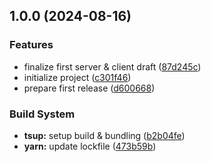 ## 1.0.0 (2024-08-16)

### Features

- finalize first server & client draft ([87d245c](https://github.com/ivangabriele/publichost/commit/87d245c58ebce770aa3118269a4d7aad9b038e44))
- initialize project ([c301f46](https://github.com/ivangabriele/publichost/commit/c301f46f7a3b7df3daec22dde35818b9a80e7f19))
- prepare first release ([d600668](https://github.com/ivangabriele/publichost/commit/d6006681181bce8884bb8848de29952c2d5158f4))

### Build System

- **tsup:** setup build & bundling ([b2b04fe](https://github.com/ivangabriele/publichost/commit/b2b04fe165f4aae3bdbc9bf77ccedcd12f6cf9a8))
- **yarn:** update lockfile ([473b59b](https://github.com/ivangabriele/publichost/commit/473b59bfff9dd67fd80c1e07abc97b08877f6d1d))
